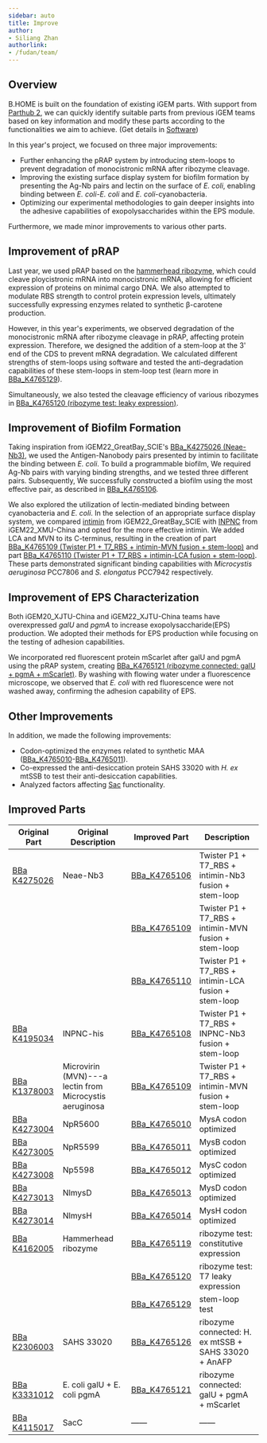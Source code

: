 ```yaml
---
sidebar: auto
title: Improve
author:
- Siliang Zhan
authorlink:
- /fudan/team/
---
```


## Overview

B.HOME is built on the foundation of existing iGEM parts. With support from [Parthub 2](https://2023.igem.wiki/fudan/software/#parthub-2), we can quickly identify suitable parts from previous iGEM teams based on key information and modify these parts according to the functionalities we aim to achieve. (Get details in [Software](https://2023.igem.wiki/fudan/software/#overview))

In this year's project, we focused on three major improvements:

- Further enhancing the pRAP system by introducing stem-loops to prevent degradation of monocistronic mRNA after ribozyme cleavage.
- Improving the existing surface display system for biofilm formation by presenting the Ag-Nb pairs and lectin on the surface of *E. coli*, enabling binding between *E. coli-E. coli* and *E. coli*-cyanobacteria.
- Optimizing our experimental methodologies to gain deeper insights into the adhesive capabilities of exopolysaccharides within the EPS module.

Furthermore, we made minor improvements to various other parts.

## Improvement of  pRAP

Last year, we used pRAP based on the [hammerhead ribozyme](http://parts.igem.org/Part:BBa_K4162005), which could cleave ploycistronic mRNA  into monocistronic mRNA, allowing for efficient expression of proteins on minimal cargo DNA. We also attempted to modulate RBS strength to control protein expression levels, ultimately successfully expressing enzymes related to synthetic β-carotene production.

However, in this year's experiments, we observed degradation of the monocistronic mRNA after ribozyme cleavage in pRAP, affecting protein expression. Therefore, we designed the addition of a stem-loop at the 3' end of the CDS to prevent mRNA degradation. We calculated different strengths of stem-loops using software and tested the anti-degradation capabilities of these stem-loops in  stem-loop test (learn more in [BBa_K4765129](http://parts.igem.org/wiki/index.php?title=Part:BBa_K4765129)).

Simultaneously, we also tested the cleavage efficiency of various ribozymes in  [BBa_K4765120 (ribozyme test: leaky expression)](http://parts.igem.org/wiki/index.php?title=Part:BBa_K4765120).

## Improvement of Biofilm Formation

Taking inspiration from iGEM22_GreatBay_SCIE's [BBa_K4275026 (Neae-Nb3)](http://parts.igem.org/Part:BBa_K4275026), we used the Antigen-Nanobody pairs presented by intimin to facilitate the binding between *E. coli*. To build a programmable biofilm, We required Ag-Nb pairs with varying binding strengths, and we tested three different pairs. Subsequently, We successfully constructed a biofilm using the most effective pair, as described in [BBa_K4765106](http://parts.igem.org/wiki/index.php?title=Part:BBa_K4765106).

We also explored the utilization of lectin-mediated binding between cyanobacteria and *E. coli*. In the selection of an appropriate surface display system, we compared [intimin](http://parts.igem.org/Part:BBa_K4275026) from iGEM22_GreatBay_SCIE with [INPNC](http://parts.igem.org/Part:BBa_K4195034#Improved_parts) from iGEM22_XMU-China and opted for the more effective intimin. We added LCA and MVN to its C-terminus, resulting in the creation of part [BBa_K4765109 (Twister P1 + T7_RBS + intimin-MVN fusion + stem-loop)](http://parts.igem.org/wiki/index.php?title=Part:BBa_K4765109) and part [BBa_K4765110 (Twister P1 + T7_RBS + intimin-LCA fusion + stem-loop)](http://parts.igem.org/wiki/index.php?title=Part:BBa_K4765110). These parts demonstrated significant binding capabilities with *Microcystis aeruginosa* PCC7806 and *S. elongatus* PCC7942 respectively.

## Improvement of EPS Characterization

Both iGEM20_XJTU-China and iGEM22_XJTU-China teams have overexpressed  *galU* and *pgmA* to increase exopolysaccharide(EPS) production. We adopted their methods for EPS production while focusing on the testing of adhesion capabilities.

We incorporated red fluorescent protein mScarlet after galU and pgmA using the pRAP system, creating [BBa_K4765121 (ribozyme connected: galU + pgmA + mScarlet)](http://parts.igem.org/wiki/index.php?title=Part:BBa_K4765121). By washing with flowing water under a fluorescence microscope, we observed that *E. coli* with red fluorescence were not washed away, confirming the adhesion capability of EPS.

## Other Improvements

In addition, we made the following improvements:

- Codon-optimized the enzymes related to synthetic MAA ([BBa_K4765010](http://parts.igem.org/wiki/index.php?title=Part:BBa_K4765010)-[BBa_K4765011](http://parts.igem.org/wiki/index.php?title=Part:BBa_K4765011)).
- Co-expressed the anti-desiccation protein SAHS 33020 with *H. ex* mtSSB to test their anti-desiccation capabilities.
- Analyzed factors affecting [Sac](http://parts.igem.org/Part:BBa_K4115017) functionality.

## Improved Parts

| Original Part                                                | Original Description                                    | Improved Part                                                | Description                                          |
| ------------------------------------------------------------ | ------------------------------------------------------- | ------------------------------------------------------------ | ---------------------------------------------------- |
| [BBa K4275026](http://parts.igem.org/Part:BBa_K4275026)      | Neae-Nb3                                                | [BBa_K4765106](http://parts.igem.org/wiki/index.php?title=Part:BBa_K4765106) | Twister P1 + T7_RBS + intimin-Nb3 fusion + stem-loop |
|                                                              |                                                         | [BBa_K4765109](http://parts.igem.org/wiki/index.php?title=Part:BBa_K4765109) | Twister P1 + T7_RBS + intimin-MVN fusion + stem-loop |
|                                                              |                                                         | [BBa_K4765110](http://parts.igem.org/wiki/index.php?title=Part:BBa_K4765110) | Twister P1 + T7_RBS + intimin-LCA fusion + stem-loop |
| [BBa K4195034](http://parts.igem.org/Part:BBa_K4195034#Improved_parts) | INPNC-his                                               | [BBa_K4765108](http://parts.igem.org/wiki/index.php?title=Part:BBa_K4765108) | Twister P1 + T7_RBS + INPNC-Nb3 fusion + stem-loop   |
| [BBa K1378003](http://parts.igem.org/Part:BBa_K1378003)      | Microvirin (MVN)---a lectin from Microcystis aeruginosa | [BBa_K4765109](http://parts.igem.org/wiki/index.php?title=Part:BBa_K4765109) | Twister P1 + T7_RBS + intimin-MVN fusion + stem-loop |
| [BBa K4273004](http://parts.igem.org/Part:BBa_K4273004)      | NpR5600                                                 | [BBa_K4765010](http://parts.igem.org/wiki/index.php?title=Part:BBa_K4765010) | MysA codon optimized                                 |
| [BBa K4273005](http://parts.igem.org/Part:BBa_K4273005)      | NpR5599                                                 | [BBa_K4765011](http://parts.igem.org/wiki/index.php?title=Part:BBa_K4765011) | MysB codon optimized                                 |
| [BBa K4273008](http://parts.igem.org/Part:BBa_K4273008)      | Np5598                                                  | [BBa_K4765012](http://parts.igem.org/wiki/index.php?title=Part:BBa_K4765012) | MysC codon optimized                                 |
| [BBa K4273013](http://parts.igem.org/Part:BBa_K4273013)      | NlmysD                                                  | [BBa_K4765013](http://parts.igem.org/wiki/index.php?title=Part:BBa_K4765013) | MysD codon optimized                                 |
| [BBa K4273014](http://parts.igem.org/Part:BBa_K4273014)      | NlmysH                                                  | [BBa_K4765014](http://parts.igem.org/wiki/index.php?title=Part:BBa_K4765014) | MysH codon optimized                                 |
| [BBa K4162005](http://parts.igem.org/Part:BBa_K4162005)      | Hammerhead ribozyme                                     | [BBa_K4765119](http://parts.igem.org/wiki/index.php?title=Part:BBa_K4765119) | ribozyme test: constitutive expression               |
|                                                              |                                                         | [BBa_K4765120](http://parts.igem.org/wiki/index.php?title=Part:BBa_K4765120) | ribozyme test: T7 leaky expression                   |
|                                                              |                                                         | [BBa_K4765129](http://parts.igem.org/wiki/index.php?title=Part:BBa_K4765129) | stem-loop test                                       |
| [BBa K2306003](http://parts.igem.org/Part:BBa_K2306003)      | SAHS 33020                                              | [BBa_K4765126](http://parts.igem.org/wiki/index.php?title=Part:BBa_K4765126) | ribozyme connected: H. ex mtSSB + SAHS 33020 + AnAFP |
| [BBa K3331012](http://parts.igem.org/Part:BBa_K3331012)      | E. coli galU + E. coli pgmA                                 | [BBa_K4765121](http://parts.igem.org/wiki/index.php?title=Part:BBa_K4765121) | ribozyme connected: galU + pgmA + mScarlet           |
| [BBa K4115017](http://parts.igem.org/Part:BBa_K4115017)      | SacC                                                    | ——                                                           | ——                                                   |
